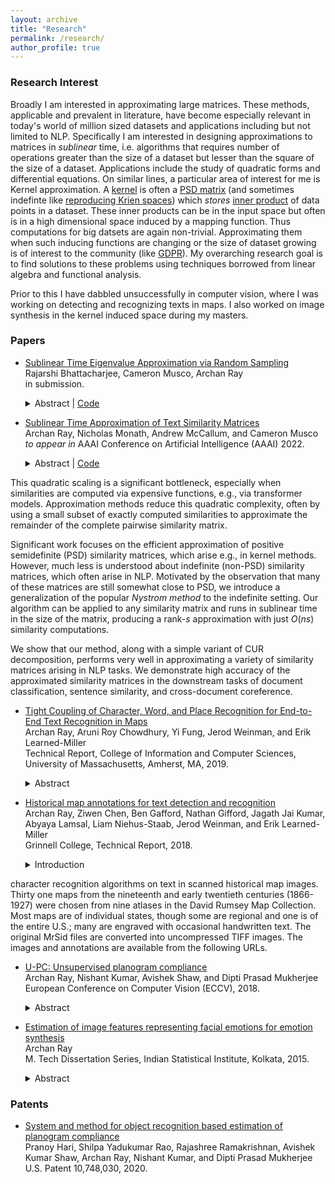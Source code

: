 ```yaml
---
layout: archive
title: "Research"
permalink: /research/
author_profile: true
---
```


### Research Interest

Broadly I am interested in approximating large matrices. These methods, applicable and prevalent in literature, have become especially relevant in today's world of million sized datasets and applications including but not limited to NLP. Specifically I am interested in designing approximations to matrices in *sublinear* time, i.e. algorithms that requires number of operations greater than the size of a dataset but lesser than the square of the size of a dataset. Applications include the study of quadratic forms and differential equations. On similar lines, a particular area of interest for me is Kernel approximation. A [kernel](https://arxiv.org/pdf/math/0701907.pdf) is often a [PSD matrix](https://onlinelibrary.wiley.com/doi/pdf/10.1002/9780470173862.app3) (and sometimes indefinte like [reproducing Krien spaces](https://arxiv.org/pdf/1309.2393.pdf)) which *stores* [inner product](https://mathworld.wolfram.com/InnerProduct.html) of data points in a dataset. These inner products can be in the input space but often is in a high dimensional space induced by a mapping function. Thus computations for big datsets are again non-trivial. Approximating them when such inducing functions are changing or the size of dataset growing is of interest to the community (like [GDPR](https://gdpr-info.eu)). My overarching research goal is to find solutions to these problems using techniques borrowed from linear algebra and functional analysis.

Prior to this I have dabbled unsuccessfully in computer vision, where I was working on detecting and recognizing texts in maps. I also worked on image synthesis in the kernel induced space during my masters.

### Papers

- [Sublinear Time Eigenvalue Approximation via Random Sampling](https://arxiv.org/abs/2109.07647)
  <br>
  Rajarshi Bhattacharjee, Cameron Musco, Archan Ray
  <br>
  in submission. <br>
  <details><summary> Abstract | <a href="https://github.com/archanray/eigenvalue_estimation"> Code </a></summary>
  We study the problem of approximating the eigenspectrum of a symmetric matrix $A \in \mathbb{R}^{n \times n}$ with bounded entries (i.e., $\|A\|_{\infty} \leq 1$). We present a simple sublinear time algorithm that approximates all eigenvalues of $A$ up to additive error $\pm \epsilon n$ using those of a randomly sampled $\tilde{O}(\frac{1}{\epsilon^4}) \times \tilde O(\frac{1}{\epsilon^4})$ principal submatrix. Our result can be viewed as a concentration bound on the full eigenspectrum of a random principal submatrix. It significantly extends existing work which shows concentration of just the spectral norm [Tro08]. It also extends work on sublinear time algorithms for testing the presence of large negative eigenvalues in the spectrumi [BCJ20]. To complement our theoretical results, we provide numerical simulations, which demonstrate the effectiveness of our algorithm in approximating the eigenvalues of a wide range of matrices.
  </details>

- [Sublinear Time Approximation of Text Similarity Matrices](https://arxiv.org/abs/2112.09631)
  <br>
  Archan Ray, Nicholas Monath, Andrew McCallum, and Cameron Musco
  <br>
  *to appear in* AAAI Conference on Artificial Intelligence (AAAI) 2022. <br>
  <details><summary> Abstract | <a href="https://github.com/archanray/approximate_similarities"> Code </a></summary>
  We study algorithms for approximating pairwise similarity matrices that arise in natural language processing. Generally, computing a similarity matrix for $n$ data points requires $\Omega(n^2)$ similarity computations.
This quadratic scaling is a significant bottleneck, especially when similarities are computed via expensive functions, e.g., via transformer models.  Approximation methods reduce this quadratic complexity, often by using a small subset of exactly computed similarities to approximate the remainder of the complete pairwise similarity matrix.

  Significant  work focuses on the efficient approximation of positive semidefinite (PSD) similarity matrices, which arise e.g., in kernel methods. However, much less is understood about indefinite (non-PSD) similarity matrices, which often  arise in  NLP. Motivated by the observation that many of these matrices are still somewhat close to PSD, we introduce a generalization of the popular <i>Nystrom method</i> to the indefinite setting. Our algorithm can be applied to any similarity matrix and runs in sublinear time in the size of the matrix, producing a rank-$s$ approximation with just $O(ns)$ similarity computations.

  We show that our method, along with a simple variant of CUR decomposition, performs very well in approximating a variety of similarity matrices arising in NLP tasks. We demonstrate high accuracy of the approximated similarity matrices in the downstream tasks of document classification, sentence similarity, and cross-document coreference.
  </details>

- [Tight Coupling of Character, Word, and Place Recognition for End-to-End Text Recognition in Maps](https://web.cs.umass.edu/publication/docs/2019/UM-CS-2019-003.pdf)
  <br>
  Archan Ray, Aruni Roy Chowdhury, Yi Fung, Jerod Weinman, and Erik Learned-Miller
  <br>
  Technical Report, College of Information and Computer Sciences, University of Massachusetts, Amherst, MA, 2019.<br>
  <details><summary> Abstract </summary>
  Text recognition in maps is a special case of general text recognition that features some especially difficult challenges, including texts at extreme orientations, wide character spacings, complex text-like distractors, and unusual non-dictionary strings. Off-the-shelf OCR systems, and even sophisticated scene text recognition systems do not work satisfactorily on many map-text recognition problems. While many OCR and scene text systems have produced high quality results by considering detection, recognition, and error-correction as separate components, we believe that map text recognition can benefit immensely from the <b>tight coupling</b> of different components of an overall system. In particular, we present an end-to-end system for recognizing text in maps that uses strong coupling in two different ways. In the first, we train individual <b>character</b> detectors, and use these detections as inputs in a new <b>word detection CNN architecture</b> to improve word detection. We show dramatic increases in word detection accuracy for a strong baseline detection architecture. In the second contribution, we use a geographically-based lexicon to constrain our interpretations of initial detections. If the lexicon suggests that the word detection is either too short, we ""re-prime'' the word detector by inserting expected characters locations back into the word detector using a novel input mechanism. We then rerun the word detector using the additional character suggestions, giving a solid improvement in accuracy. We report end-to-end recognition results on a public map-text recognition benchmark.
  </details>

- [Historical map annotations for text detection and recognition](https://weinman.cs.grinnell.edu/~weinman/data/complete-map-dataset.pdf)
  <br>
  Archan Ray, Ziwen Chen, Ben Gafford, Nathan Gifford, Jagath Jai Kumar, Abyaya Lamsal, Liam Niehus-Staab, Jerod Weinman, and Erik Learned-Miller
  <br>
  Grinnell College, Technical Report, 2018.
  <details><summary> Introduction </summary>
  This document describes a data set designed for testing the performance of text/graphics separation and
character recognition algorithms on text in scanned historical map images. Thirty one maps from the
nineteenth and early twentieth centuries (1866-1927) were chosen from nine atlases in the David Rumsey
Map Collection. Most maps are of individual states, though some are regional and one is of the entire
U.S.; many are engraved with occasional handwritten text. The original MrSid files are converted into
uncompressed TIFF images. The images and annotations are available from the following URLs.
  </details>

- [U-PC: Unsupervised planogram compliance](http://openaccess.thecvf.com/content_ECCV_2018/papers/Archan_Ray_U-PC_Unsupervised_Planogram_ECCV_2018_paper.pdf)
  <br>
  Archan Ray, Nishant Kumar, Avishek Shaw, and Dipti Prasad Mukherjee
  <br>
  European Conference on Computer Vision (ECCV), 2018.<br>
  <details><summary> Abstract </summary>
  We present an end-to-end solution for recognizing merchandise displayed in the shelves of a supermarket. Given images of individual products, which are taken under ideal illumination for product marketing, the challenge is to find these products automatically in the images of the shelves. Note that the images of shelves are taken using hand-held camera under store level illumination. We provide a two-layer hypotheses generation and verification model. In the first layer, the model predicts a set of candidate merchandise at a specific location of the shelf while in the second layer, the hypothesis is verified by a novel graph theoretic approach. The performance of the proposed approach on two publicly available datasets is better than the competing approaches by at least 10%.
  </details>
  
- [Estimation of image features representing facial emotions for emotion synthesis](http://library.isical.ac.in:8080/jspui/bitstream/10263/6487/1/DISS-330.pdf)
  <br>
  Archan Ray
  <br>
  M. Tech Dissertation Series, Indian Statistical Institute, Kolkata, 2015.<br>
  <details><summary> Abstract </summary>
  We develop a method to estimate emotion-specific features on human face. Application of such a method include characterizing an emotion class and synthesis of emotions. The emotion specific features can also be used to study the statistical differences between two clusters, one facial expression images with no expressions and two facial expression images with some or maximum emotional content. Once the feature vectors are extracted from the input data, we classify the data and use the normal to the classifier to trace the changes that a facial expression image may undergo in different stages of an emotion. We use Support Vector Machines learning algorithm to construct an optimal classifier. In the result section we show that we are able to reduce the number of features by 66.36% as compared to the total number of pixels. We show that using these features and state-of-the-art methods to synthesize images, we improved SNR of the synthesized image by 13.20% and also improved the cluster measures between a cluster of no-expression images and a cluster of with-expression images.
  </details>

### Patents

* [System and method for object recognition based estimation of planogram compliance](https://patentimages.storage.googleapis.com/73/44/a8/3bfb3d247b7fc8/US10748030.pdf)\
Pranoy Hari, Shilpa Yadukumar Rao, Rajashree Ramakrishnan, Avishek Kumar Shaw, Archan Ray, Nishant Kumar, and Dipti Prasad Mukherjee\
U.S. Patent 10,748,030, 2020.
